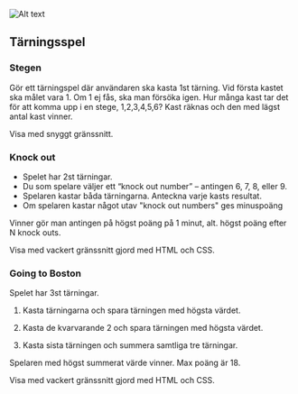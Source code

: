 ![Alt text](poster.png)

## Tärningsspel

### Stegen

Gör ett tärningspel där användaren ska kasta 1st tärning. Vid första kastet ska målet vara 1. Om 1 ej fås, ska man försöka igen. Hur många kast tar det för att komma upp i en stege, 1,2,3,4,5,6? Kast räknas och den med lägst antal kast vinner.

Visa med snyggt gränssnitt.

### Knock out

- Spelet har 2st tärningar.
- Du som spelare väljer ett “knock out number” – antingen 6, 7, 8, eller 9.
- Spelaren kastar båda tärningarna. Anteckna varje kasts resultat.
- Om spelaren kastar något utav "knock out numbers" ges minuspoäng

Vinner gör man antingen på högst poäng på 1 minut, alt. högst poäng efter N knock outs.

Visa med vackert gränssnitt gjord med HTML och CSS.

### Going to Boston

Spelet har 3st tärningar.

1. Kasta tärningarna och spara tärningen med högsta värdet.

2. Kasta de kvarvarande 2 och spara tärningen med högsta värdet.

3. Kasta sista tärningen och summera samtliga tre tärningar.

Spelaren med högst summerat värde vinner. Max poäng är 18.

Visa med vackert gränssnitt gjord med HTML och CSS.
